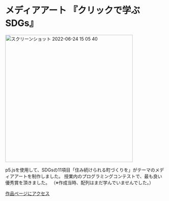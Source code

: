 # メディアアート 『クリックで学ぶSDGs』
<img width="400" alt="スクリーンショット 2022-06-24 15 05 40" src="https://user-images.githubusercontent.com/91712904/176207149-b20991a7-5e15-4f77-886e-6cc819466fd6.png">


p5.jsを使用して、SDGsの11項目「住み続けられる町づくりを」がテーマのメディアアートを制作しました。 授業内のプログラミングコンテストで、最も良い優秀賞を頂きました。  （※作成当時、配列はまだ学んでいませんでした。）

[作品ページにアクセス](https://garnier1909.github.io/Click_to_Learn_SDGs/)
